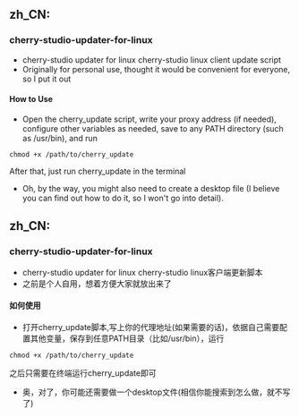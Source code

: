 
## zh_CN:
### cherry-studio-updater-for-linux
- cherry-studio updater for linux cherry-studio linux client update script
- Originally for personal use, thought it would be convenient for everyone, so I put it out
#### How to Use
- Open the cherry_update script, write your proxy address (if needed), configure other variables as needed, save to any PATH directory (such as /usr/bin), and run
```
chmod +x /path/to/cherry_update
```
After that, just run cherry_update in the terminal
- Oh, by the way, you might also need to create a desktop file (I believe you can find out how to do it, so I won't go into detail).

## zh_CN:

### cherry-studio-updater-for-linux
- cherry-studio updater for linux cherry-studio linux客户端更新脚本
- 之前是个人自用，想着方便大家就放出来了
#### 如何使用
- 打开cherry_update脚本,写上你的代理地址(如果需要的话)，依据自己需要配置其他变量，保存到任意PATH目录（比如/usr/bin），运行
```
chmod +x /path/to/cherry_update
```
之后只需要在终端运行cherry_update即可
- 奥，对了，你可能还需要做一个desktop文件(相信你能搜索到怎么做，就不写了)
